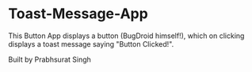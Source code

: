 # Toast-Message-App

This Button App displays a button (BugDroid himself!), which on clicking displays a toast message saying "Button Clicked!".

Built by
Prabhsurat Singh
